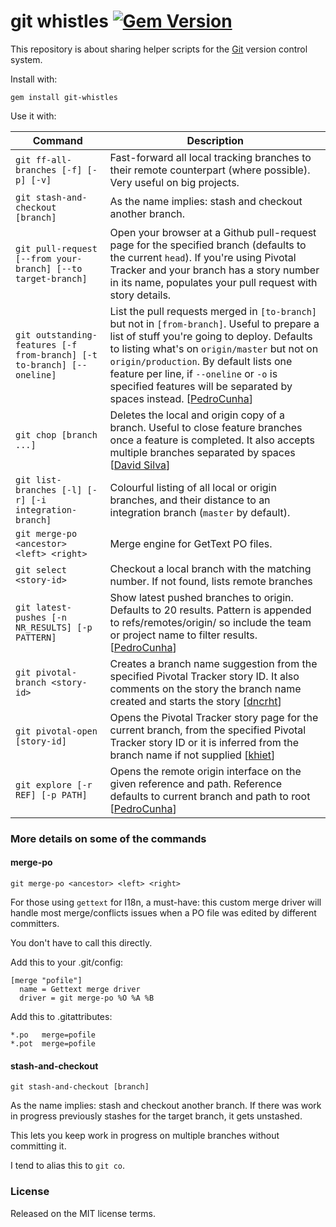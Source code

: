 git whistles [![Gem Version](https://badge.fury.io/rb/git-whistles.png)](http://badge.fury.io/rb/git-whistles)
=====

This repository is about sharing helper scripts for the [Git](http://git-scm.com/) version control system.

Install with:

    gem install git-whistles

Use it with:


| Command | Description|
|---------|------------|
| `git ff-all-branches [-f] [-p] [-v]`  | Fast-forward all local tracking branches to their remote counterpart (where possible). Very useful on big projects. |
| `git stash-and-checkout [branch]`     | As the name implies: stash and checkout another branch. |
| `git pull-request [--from your-branch] [--to target-branch]` | Open your browser at a Github pull-request page for the specified branch (defaults to the current `head`). If you're using Pivotal Tracker and your branch has a story number in its name, populates your pull request with story details. |
| `git outstanding-features [-f from-branch] [-t to-branch] [--oneline]` | List the pull requests merged in `[to-branch]` but not in `[from-branch]`. Useful to prepare a list of stuff you're going to deploy. Defaults to listing what's on `origin/master` but not on `origin/production`. By default lists one feature per line, if `--oneline` or `-o` is specified features will be separated by spaces instead. [[PedroCunha](https://github.com/PedroCunha)] |
| `git chop [branch ...]` | Deletes the local and origin copy of a branch. Useful to close feature branches once a feature is completed. It also accepts multiple branches separated by spaces [[David Silva](https://github.com/Davidslv)] |
| `git list-branches [-l] [-r] [-i integration-branch]` | Colourful listing of all local or origin branches, and their distance to an integration branch (`master` by default). |
| `git merge-po <ancestor> <left> <right>` | Merge engine for GetText PO files. |
| `git select <story-id>`                  | Checkout a local branch with the matching number. If not found, lists remote branches |
| `git latest-pushes [-n NR_RESULTS] [-p PATTERN]` | Show latest pushed branches to origin. Defaults to 20 results. Pattern is appended to refs/remotes/origin/ so include the team or project name to filter results. [[PedroCunha](https://github.com/PedroCunha)] |
| `git pivotal-branch <story-id>` | Creates a branch name suggestion from the specified Pivotal Tracker story ID. It also comments on the story the branch name created and starts the story [[dncrht](https://github.com/dncrht)] |
| `git pivotal-open [story-id]` | Opens the Pivotal Tracker story page for the current branch, from the specified Pivotal Tracker story ID or it is inferred from the branch name if not supplied [[khiet](https://github.com/khiet)] |
| `git explore [-r REF] [-p PATH]` | Opens the remote origin interface on the given reference and path. Reference defaults to current branch and path to root [[PedroCunha](https://github.com/pedrocunha)]|


### More details on some of the commands


#### merge-po

`git merge-po <ancestor> <left> <right>`

For those using `gettext` for I18n, a must-have: this custom merge driver 
will handle most merge/conflicts issues when a PO file was edited by different
committers.

You don't have to call this directly.

Add this to your .git/config:

    [merge "pofile"]
      name = Gettext merge driver
      driver = git merge-po %O %A %B

Add this to .gitattributes:

    *.po   merge=pofile
    *.pot  merge=pofile


#### stash-and-checkout

`git stash-and-checkout [branch]`

As the name implies: stash and checkout another branch.
If there was work in progress previously stashes for the target branch, it gets
unstashed.

This lets you keep work in progress on multiple branches without committing it.

I tend to alias this to `git co`.


### License

Released on the MIT license terms.
